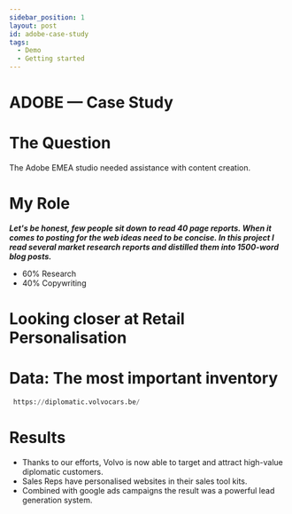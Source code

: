 ```yaml
---
sidebar_position: 1
layout: post 
id: adobe-case-study
tags:
  - Demo
  - Getting started
---
```

# ADOBE — Case Study

# The Question
 
The Adobe EMEA studio needed assistance with content creation. 

# My Role 

  ***Let's be honest, few people sit down to read 40 page reports. When it comes to posting for the web ideas need to be concise. In this project I read several market research reports and distilled them into 1500-word blog posts.***

 - 60% Research
 - 40% Copywriting

# Looking closer at Retail Personalisation

# Data: The most important inventory 

```python
 https://diplomatic.volvocars.be/
````

# Results

- Thanks to our efforts, Volvo is now able to target and attract high-value diplomatic customers. 
- Sales Reps have personalised websites in their sales tool kits. 
- Combined with google ads campaigns the result was a powerful lead generation system. 